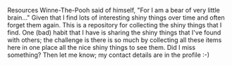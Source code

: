 Resources
Winne-The-Pooh said of himself, "For I am a bear of very little brain..."
Given that I find lots of interesting shiny things over time and often forget them again. This is a repository for collecting the shiny things that I find. One (bad) habit that I have is sharing the shiny things that I've found with others; the challenge is there is so much by collecting all these items here in one place all the nice shiny things to see them.
Did I miss something? Then let me know; my contact details are in the profile :-)
